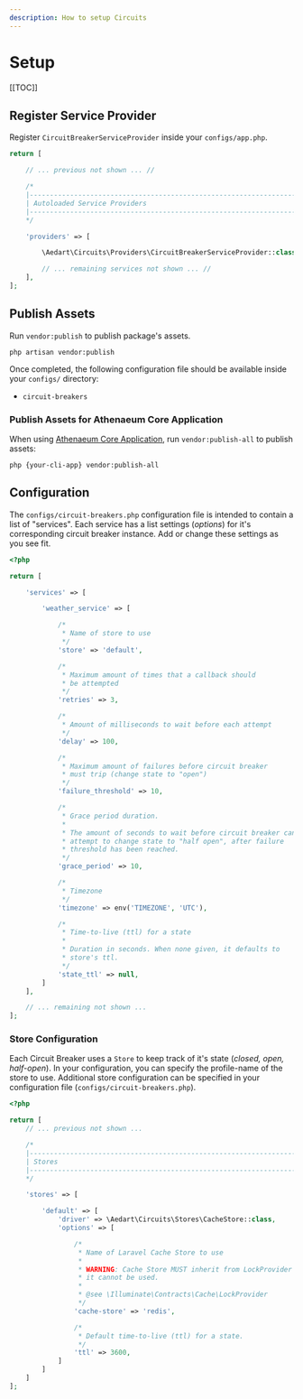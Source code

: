 ```yaml
---
description: How to setup Circuits
---
```


# Setup

[[TOC]]

## Register Service Provider

Register `CircuitBreakerServiceProvider` inside your `configs/app.php`. 

```php
return [

    // ... previous not shown ... //

    /*
    |--------------------------------------------------------------------------
    | Autoloaded Service Providers
    |--------------------------------------------------------------------------
    */

    'providers' => [

        \Aedart\Circuits\Providers\CircuitBreakerServiceProvider::class

        // ... remaining services not shown ... //
    ],
];
```

## Publish Assets

Run `vendor:publish` to publish package's assets.

```shell
php artisan vendor:publish
```

Once completed, the following configuration file should be available inside your `configs/` directory:

- `circuit-breakers`

### Publish Assets for Athenaeum Core Application

When using [Athenaeum Core Application](../../core), run `vendor:publish-all` to publish assets:

```shell
php {your-cli-app} vendor:publish-all
```

## Configuration

The `configs/circuit-breakers.php` configuration file is intended to contain a list of "services".
Each service has a list settings (_options_) for it's corresponding circuit breaker instance.
Add or change these settings as you see fit.

```php
<?php

return [

    'services' => [

        'weather_service' => [

            /*
             * Name of store to use
             */
            'store' => 'default',

            /*
             * Maximum amount of times that a callback should
             * be attempted
             */
            'retries' => 3,

            /*
             * Amount of milliseconds to wait before each attempt
             */
            'delay' => 100,

            /*
             * Maximum amount of failures before circuit breaker
             * must trip (change state to "open")
             */
            'failure_threshold' => 10,

            /*
             * Grace period duration.
             *
             * The amount of seconds to wait before circuit breaker can
             * attempt to change state to "half open", after failure
             * threshold has been reached.
             */
            'grace_period' => 10,

            /*
             * Timezone
             */
            'timezone' => env('TIMEZONE', 'UTC'),

            /*
             * Time-to-live (ttl) for a state
             *
             * Duration in seconds. When none given, it defaults to
             * store's ttl.
             */
            'state_ttl' => null,
        ]
    ],

    // ... remaining not shown ...
];
```

### Store Configuration

Each Circuit Breaker uses a `Store` to keep track of it's state (_closed, open, half-open_).
In your configuration, you can specify the profile-name of the store to use.
Additional store configuration can be specified in your configuration file (`configs/circuit-breakers.php`).

```php
<?php

return [
    // ... previous not shown ...

    /*
    |--------------------------------------------------------------------------
    | Stores
    |--------------------------------------------------------------------------
    */

    'stores' => [

        'default' => [
            'driver' => \Aedart\Circuits\Stores\CacheStore::class,
            'options' => [

                /*
                 * Name of Laravel Cache Store to use
                 *
                 * WARNING: Cache Store MUST inherit from LockProvider or
                 * it cannot be used.
                 *
                 * @see \Illuminate\Contracts\Cache\LockProvider
                 */
                'cache-store' => 'redis',

                /*
                 * Default time-to-live (ttl) for a state.
                 */
                'ttl' => 3600,
            ]
        ]
    ]
];
```

